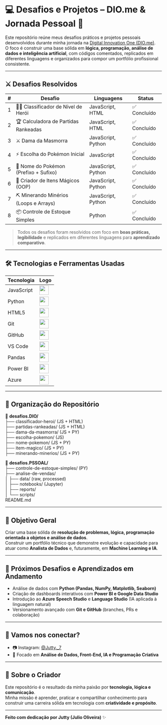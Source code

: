 # 💻 Desafios e Projetos – DIO.me & Jornada Pessoal 🚀

Este repositório reúne meus desafios práticos e projetos pessoais desenvolvidos durante minha jornada na [Digital Innovation One (DIO.me)](https://www.dio.me/users/julio_0liveira_13141924).  
O foco é construir uma base sólida em **lógica, programação, análise de dados e inteligência artificial**, com códigos comentados, replicados em diferentes linguagens e organizados para compor um portfólio profissional consistente.

---

## ⚔️ Desafios Resolvidos

| #  | Desafio                                   | Linguagens            | Status       |
|----|-------------------------------------------|-----------------------|--------------|
| 1  | 🧙‍♂️ Classificador de Nível de Herói       | JavaScript, HTML      | ✅ Concluído |
| 2  | 🏆 Calculadora de Partidas Rankeadas       | JavaScript, HTML      | ✅ Concluído |
| 3  | ⚔️ Dama da Masmorra                        | JavaScript, Python    | ✅ Concluído |
| 4  | ⚡ Escolha do Pokémon Inicial              | JavaScript            | ✅ Concluído |
| 5  | 🌱 Nome do Pokémon (Prefixo + Sufixo)      | JavaScript, Python    | ✅ Concluído |
| 6  | 🧙 Criador de Itens Mágicos (OOP)          | JavaScript, Python    | ✅ Concluído |
| 7  | ⛏️ Minerando Minérios (Loops e Arrays)     | JavaScript, Python    | ✅ Concluído |
| 8  | 📦 Controle de Estoque Simples             | Python                | ✅ Concluído |

> Todos os desafios foram resolvidos com foco em **boas práticas, legibilidade** e replicados em diferentes linguagens para **aprendizado comparativo**.

---

## 🛠️ Tecnologias e Ferramentas Usadas

| Tecnologia | Logo |
|------------|------|
| JavaScript | <img src="https://cdn.jsdelivr.net/gh/devicons/devicon/icons/javascript/javascript-original.svg" width="30"/> |
| Python | <img src="https://cdn.jsdelivr.net/gh/devicons/devicon/icons/python/python-original.svg" width="30"/> |
| HTML5 | <img src="https://cdn.jsdelivr.net/gh/devicons/devicon/icons/html5/html5-original.svg" width="30"/> |
| Git | <img src="https://cdn.jsdelivr.net/gh/devicons/devicon/icons/git/git-original.svg" width="30"/> |
| GitHub | <img src="https://cdn.jsdelivr.net/gh/devicons/devicon/icons/github/github-original.svg" width="30"/> |
| VS Code | <img src="https://cdn.jsdelivr.net/gh/devicons/devicon/icons/vscode/vscode-original.svg" width="30"/> |
| Pandas | <img src="https://cdn.jsdelivr.net/gh/devicons/devicon/icons/pandas/pandas-original.svg" width="30"/> |
| Power BI | <img src="https://img.icons8.com/color/48/power-bi.png" width="30"/> |
| Azure | <img src="https://cdn.jsdelivr.net/gh/devicons/devicon/icons/azure/azure-original.svg" width="30"/> |

---

## 📂 Organização do Repositório

📁 **desafios.DIO/**  
├── classificador-heroi/ (JS + HTML)  
├── partidas-rankeadas/ (JS + HTML)  
├── dama-da-masmorra/ (JS + PY)  
├── escolha-pokemon/ (JS)  
├── nome-pokemon/ (JS + PY)  
├── item-magico/ (JS + PY)  
├── minerando-minerios/ (JS + PY)  

📁 **desafios.PSSOAL/**  
├── controle-de-estoque-simples/ (PY)  
├── analise-de-vendas/  
│   ├── data/ (raw, processed)  
│   ├── notebooks/ (Jupyter)  
│   ├── reports/  
│   └── scripts/  
README.md  

---

## 🎯 Objetivo Geral

Criar uma base sólida de **resolução de problemas, lógica, programação orientada a objetos e análise de dados**.  
Construir um portfólio técnico que demonstre evolução e capacidade para atuar como **Analista de Dados** e, futuramente, em **Machine Learning e IA**.

---

## 🧠 Próximos Desafios e Aprendizados em Andamento

- Análise de dados com **Python (Pandas, NumPy, Matplotlib, Seaborn)**
- Criação de dashboards interativos com **Power BI e Google Data Studio**
- Introdução ao **Azure Speech Studio** e **Language Studio** (IA aplicada à linguagem natural)
- Versionamento avançado com **Git e GitHub** (branches, PRs e colaboração)

---

## 🤝 Vamos nos conectar?

- 📷 Instagram: [@Jutty._7](https://instagram.com/Jutty._7)   
- 🧠 Focado em **Análise de Dados, Front-End, IA e Programação Criativa**  

---

## 💙 Sobre o Criador

Este repositório é o resultado da minha paixão por **tecnologia, lógica e comunicação**.  
Minha missão é aprender, praticar e compartilhar conhecimento para construir uma carreira sólida em tecnologia com **criatividade e propósito**.

---

**Feito com dedicação por Jutty (Julio Oliveira)** ✨